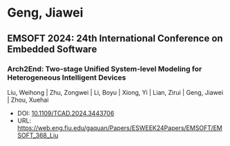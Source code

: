 # Geng, Jiawei

## EMSOFT 2024: 24th International Conference on Embedded Software

### Arch2End: Two-stage Unified System-level Modeling for Heterogeneous Intelligent Devices
Liu, Weihong | Zhu, Zongwei | Li, Boyu | Xiong, Yi | Lian, Zirui | Geng, Jiawei | Zhou, Xuehai
* DOI: [10.1109/TCAD.2024.3443706](https://doi.org/10.1109/TCAD.2024.3443706)
* URL: <https://web.eng.fiu.edu/gaquan/Papers/ESWEEK24Papers/EMSOFT/EMSOFT_368_Liu>

